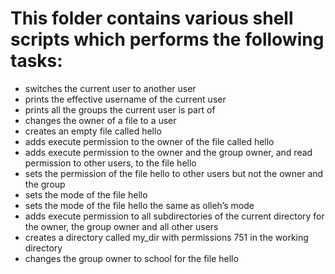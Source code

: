 # This folder contains various shell scripts which performs the following tasks:
* switches the current user to another user 
* prints the effective username of the current user
* prints all the groups the current user is part of
* changes the owner of a file to a user
* creates an empty file called hello
* adds execute permission to the owner of the file called hello
* adds execute permission to the owner and the group owner, and read permission to other users, to the file hello
* sets the permission of the file hello to other users but not the owner and the group
* sets the mode of the file hello
* sets the mode of the file hello the same as olleh’s mode
* adds execute permission to all subdirectories of the current directory for the owner, the group owner and all other users
* creates a directory called my_dir with permissions 751 in the working directory
* changes the group owner to school for the file hello

